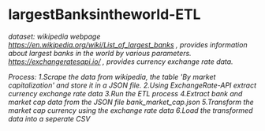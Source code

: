 # largestBanksintheworld-ETL

*dataset:*
*wikipedia webpage https://en.wikipedia.org/wiki/List_of_largest_banks , provides information about largest banks in the world by various parameters.*
*https://exchangeratesapi.io/ , provides currency exchange rate data.*



*Process:*
*1.Scrape the data from wikipedia, the table 'By market capitalization' and store it in a JSON file.*
*2.Using ExchangeRate-API extract currency exchange rate data*
*3.Run the ETL process*
*4.Extract bank and market cap data from the JSON file bank_market_cap.json*
*5.Transform the market cap currency using the exchange rate data*
*6.Load the transformed data into a seperate CSV*

